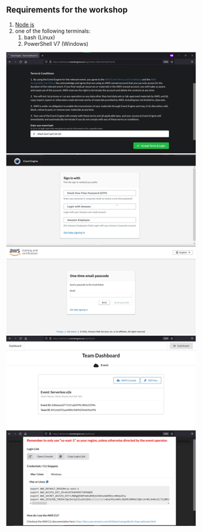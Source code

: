 

## Requirements for the workshop
1. [Node js]()
2. one of the following terminals:
   1. bash (Linux)
   2. PowerShell V7 (Windows) 



![Event Engine hash page](images\event-engine-hash-page.jpg)
![step 2](images\event-engine-login.jpg)
![step 3](images\event-engine-link.jpg)
![dashboard](images\event-engine-dashboard-1.jpg)
![credential page](images\event-engine-dashboard.jpg)

